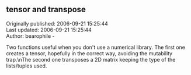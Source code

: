 ## tensor and transpose  
Originally published: 2006-09-21 15:25:44  
Last updated: 2006-09-21 15:25:44  
Author: bearophile -  
  
Two functions useful when you don't use a numerical library. The first one creates a tensor, hopefully in the correct way, avoiding the mutability trap.\nThe second one transposes a 2D matrix keeping the type of the lists/tuples used.